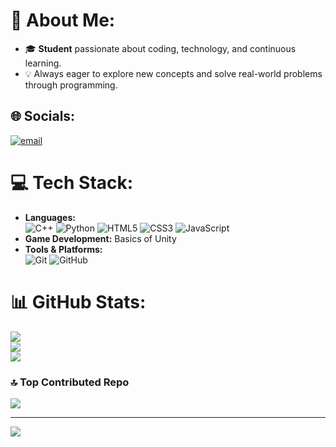 # 💫 About Me:
- 🎓 **Student** passionate about coding, technology, and continuous learning.
- 💡 Always eager to explore new concepts and solve real-world problems through programming.


## 🌐 Socials:
[![email](https://img.shields.io/badge/Email-D14836?logo=gmail&logoColor=white)](mailto:mazenhatem3440@gmail.com) 

# 💻 Tech Stack:
- **Languages:**  
  ![C++](https://img.shields.io/badge/C++-00599C?style=flat-square&logo=cplusplus&logoColor=white)
  ![Python](https://img.shields.io/badge/Python-3776AB?style=flat-square&logo=python&logoColor=white)
  ![HTML5](https://img.shields.io/badge/HTML5-E34F26?style=flat-square&logo=html5&logoColor=white)
  ![CSS3](https://img.shields.io/badge/CSS3-1572B6?style=flat-square&logo=css3&logoColor=white)
  ![JavaScript](https://img.shields.io/badge/JavaScript-F7DF1E?style=flat-square&logo=javascript&logoColor=black)
- **Game Development:** Basics of Unity
- **Tools & Platforms:**  
  ![Git](https://img.shields.io/badge/Git-F05032?style=flat-square&logo=git&logoColor=white)
  ![GitHub](https://img.shields.io/badge/GitHub-181717?style=flat-square&logo=github&logoColor=white)

# 📊 GitHub Stats:
![](https://github-readme-stats.vercel.app/api?username=Mazen7atem&theme=aura_dark&hide_border=false&include_all_commits=false&count_private=false)<br/>
![](https://nirzak-streak-stats.vercel.app/?user=Mazen7atem&theme=aura_dark&hide_border=false)<br/>
![](https://github-readme-stats.vercel.app/api/top-langs/?username=Mazen7atem&theme=aura_dark&hide_border=false&include_all_commits=false&count_private=false&layout=compact)

### 🔝 Top Contributed Repo
![](https://github-contributor-stats.vercel.app/api?username=Mazen7atem&limit=5&theme=aura_dark&combine_all_yearly_contributions=true)

---
[![](https://visitcount.itsvg.in/api?id=Mazen7atem&icon=0&color=0)](https://visitcount.itsvg.in)

<!-- Proudly created with GPRM ( https://gprm.itsvg.in ) -->
